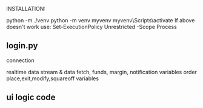 INSTALLATION:

python -m ./venv
python -m venv myvenv
myvenv\Scripts\activate 
If above doesn't work use: Set-ExecutionPolicy Unrestricted -Scope Process

login.py
-----------
connection

realtime data stream & data fetch, funds, margin, notification variables
order place,exit,modify,squareoff variables

ui logic code
-----------------
